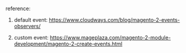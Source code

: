 reference:

1) default event:
https://www.cloudways.com/blog/magento-2-events-observers/

2) custom event:
https://www.mageplaza.com/magento-2-module-development/magento-2-create-events.html